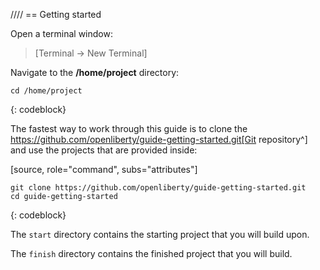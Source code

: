 
////
== Getting started

Open a terminal window:

> [Terminal -> New Terminal]

Navigate to the **/home/project** directory:

```
cd /home/project
```
{: codeblock}

The fastest way to work through this guide is to clone the https://github.com/openliberty/guide-getting-started.git[Git repository^] and use the projects that are provided inside:

[source, role="command", subs="attributes"]
```
git clone https://github.com/openliberty/guide-getting-started.git
cd guide-getting-started
```
{: codeblock}


The `start` directory contains the starting project that you will build upon.

The `finish` directory contains the finished project that you will build.
